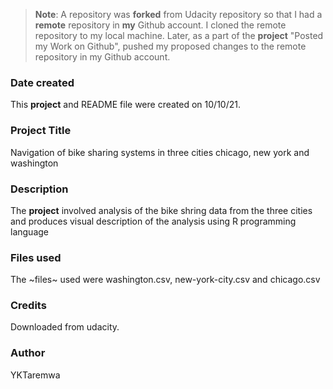 >**Note**: A repository was **forked** from Udacity repository so that I had a **remote** repository in **my** Github account. I cloned the remote repository to my local machine. Later, as a part of the **project** "Posted my Work on Github", pushed my proposed changes to the remote repository in my Github account.

### Date created
This **project** and README file were created on 10/10/21.

### Project Title
Navigation of bike sharing systems in three cities chicago, new york and washington

### Description
The **project** involved analysis of the bike shring data from the three cities and produces visual description of the analysis using R programming language

### Files used
The ~files~ used were washington.csv, new-york-city.csv and chicago.csv

### Credits
Downloaded from udacity.

### Author
YKTaremwa
